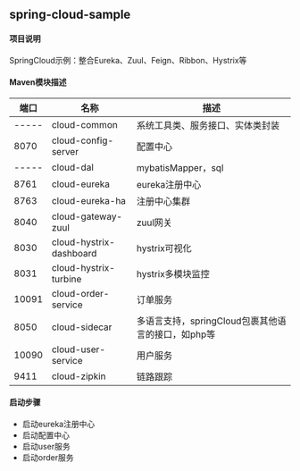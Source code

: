 ## spring-cloud-sample

#### 项目说明
SpringCloud示例：整合Eureka、Zuul、Feign、Ribbon、Hystrix等

#### Maven模块描述

| 端口 | 名称 | 描述 |
| --- | --- | --- |
| ----- | cloud-common | 系统工具类、服务接口、实体类封装 |
| 8070  | cloud-config-server | 配置中心 |
| ----- | cloud-dal | mybatisMapper，sql |
| 8761  | cloud-eureka | eureka注册中心 |
| 8763  | cloud-eureka-ha | 注册中心集群 |
| 8040  | cloud-gateway-zuul | zuul网关 |
| 8030  | cloud-hystrix-dashboard | hystrix可视化 |
| 8031  | cloud-hystrix-turbine | hystrix多模块监控 |
| 10091 | cloud-order-service | 订单服务 |
| 8050  | cloud-sidecar | 多语言支持，springCloud包裹其他语言的接口，如php等 |
| 10090 | cloud-user-service | 用户服务 |
| 9411  | cloud-zipkin | 链路跟踪 |

#### 启动步骤
- 启动eureka注册中心
- 启动配置中心
- 启动user服务
- 启动order服务